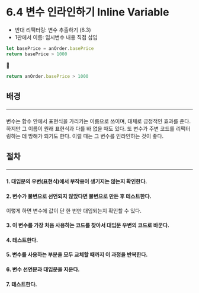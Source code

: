 # 6.4 변수 인라인하기 Inline Variable

- 반대 리팩터링: 변수 추출하기 (6.3)
- 1판에서 이름: 임시변수 내용 직접 삽입

```js
let basePrice = anOrder.basePrice
return basePrice > 1000
```
🔻
```js
return anOrder.basePrice > 1000
```

## 배경 <hr>

####

변수는 함수 안에서 표현식을 가리키는 이름으로 쓰이며, 대체로 긍정적인 효과를 준다. 하지만 그 이름이 원래 표현식과 다를 바 없을 때도 있다. 또 변수가 주변 코드를 리팩터링하는 데 방해가 되기도 한다. 이럴 때는 그 변수를 인라인하는 것이 좋다.

## 절차 <hr>

#### 1. 대입문의 우변(표현식)에서 부작용이 생기지는 않는지 확인한다.

#### 2. 변수가 불변으로 선언되지 않았다면 불변으로 만든 후 테스트한다.

이렇게 하면 변수에 값이 단 한 번만 대입되는지 확인할 수 있다.

#### 3. 이 변수를 가장 처음 사용하는 코드를 찾아서 대입문 우변의 코드로 바꾼다.

#### 4. 테스트한다.

#### 5. 변수를 사용하는 부분을 모두 교체할 때까지 이 과정을 반복한다.

#### 6. 변수 선언문과 대입문을 지운다.

#### 7. 테스트한다.

